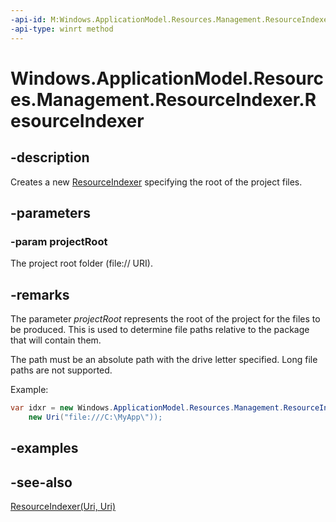 ```yaml
---
-api-id: M:Windows.ApplicationModel.Resources.Management.ResourceIndexer.#ctor(Windows.Foundation.Uri)
-api-type: winrt method
---
```


<!-- Method syntax
public ResourceIndexer(Windows.Foundation.Uri projectRoot)
-->

# Windows.ApplicationModel.Resources.Management.ResourceIndexer.ResourceIndexer

## -description
Creates a new [ResourceIndexer](resourceindexer.md) specifying the root of the project files.

## -parameters
### -param projectRoot
The project root folder (file:// URI).



## -remarks
The parameter *projectRoot* represents the root of the project for the files to be produced. This is used to determine file paths relative to the package that will contain them.

The path must be an absolute path with the drive letter specified. Long file paths are not supported.



Example:

```csharp
var idxr = new Windows.ApplicationModel.Resources.Management.ResourceIndexer( 
    new Uri("file:///C:\MyApp\"));

```



## -examples

## -see-also
[ResourceIndexer(Uri, Uri)](resourceindexer_resourceindexer_950603582.md)